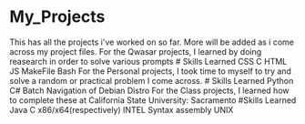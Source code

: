 # My_Projects
 This has all the projects i've worked on so far.
 More will be added as i come across my project files.
 For the Qwasar projects, I learned by doing reasearch in order to solve various prompts
    # Skills Learned
      CSS
      C
      HTML
      JS
      MakeFile
      Bash
 For the Personal projects, I took time to myself to try and solve a random or practical problem I come across.
    # Skills Learned
      Python
      C#
      Batch
      Navigation of Debian Distro
 For the Class projects, I learned how to complete these at California State University: Sacramento
    #Skills Learned
      Java
      C
      x86/x64(respectively) INTEL Syntax assembly
      UNIX
 
